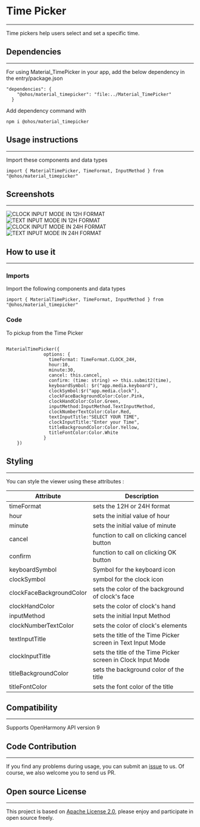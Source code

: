# Time Picker
****
Time pickers help users select and set a specific time.
## Dependencies
****
For using Material_TimePicker in your app, add the below dependency in the entry/package.json  
```
"dependencies": {
    "@ohos/material_timepicker": "file:../Material_TimePicker"
  }
```
Add dependency command with
```
npm i @ohos/material_timepicker
```
## Usage instructions
****
Import these components and data types
```
import { MaterialTimePicker, TimeFormat, InputMethod } from "@ohos/material_timepicker"
```
## Screenshots
****
![CLOCK INPUT MODE IN 12H FORMAT](./Images/12H_CLOCKINPUTMODE.png) ![TEXT INPUT MODE IN 12H FORMAT](./Images/12H_TEXTINPUTMODE.png)
![CLOCK INPUT MODE IN 24H FORMAT](./Images/24H_CLOCKINPUTMODE.png) ![TEXT INPUT MODE IN 24H FORMAT](./Images/24H_TEXTINPUTMODE.png)

## How to use it
***
### Imports
Import the following components and data types
```
import { MaterialTimePicker, TimeFormat, InputMethod } from "@ohos/material_timepicker"
```
### Code
To pickup from the Time Picker
```

MaterialTimePicker({
              options: {
                timeFormat: TimeFormat.CLOCK_24H,
                hour:10,
                minute:30,
                cancel: this.cancel,
                confirm: (time: string) => this.submit2(time),
                keyboardSymbol: $r("app.media.keyboard"),
                clockSymbol:$r("app.media.clock"),
                clockFaceBackgroundColor:Color.Pink,
                clockHandColor:Color.Green,
                inputMethod:InputMethod.TextInputMethod,
                clockNumberTextColor:Color.Red,
                textInputTitle:"SELECT YOUR TIME",
                clockInputTitle:"Enter your Time",
                titleBackgroundColor:Color.Yellow,
                titleFontColor:Color.White
              }
    })
```

## Styling
****
You can style the viewer using these attributes :

| Attribute  | Description  |
| ------------ | ------------ |
| timeFormat | sets the 12H or 24H format   |
| hour | sets the initial value of hour   |
| minute | sets the initial value of minute   |
| cancel | function to call on clicking cancel button   |
| confirm | function to call on clicking OK button   |
| keyboardSymbol  | Symbol for the keyboard icon |
| clockSymbol  | symbol for the clock icon  |
| clockFaceBackgroundColor  | sets the color of the background of clock's face  |
| clockHandColor   |  sets the color of clock's hand |
| inputMethod | sets the initial Input Method   |
| clockNumberTextColor | sets the color of clock's elements  |
| textInputTitle | sets the title of the Time Picker screen in Text Input Mode   |
| clockInputTitle | sets the title of the Time Picker screen in Clock Input Mode   |
| titleBackgroundColor | sets the background color of the title  |
| titleFontColor | sets the font color of the title  |

## Compatibility
****
Supports OpenHarmony API version 9
## Code Contribution
****
If you find any problems during usage, you can submit an [issue](https://github.com/Applib-OpenHarmony/MaterialTimePicker/issues) to us. Of course, we also welcome you to send us PR.
## Open source License
****
This project is based on [Apache License 2.0](./LICENSE), please enjoy and participate in open source freely.


